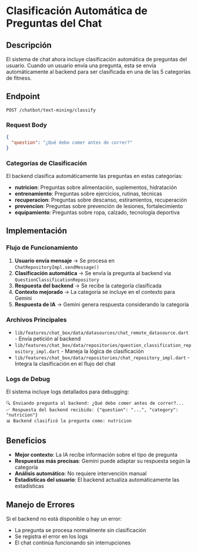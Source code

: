 # Clasificación Automática de Preguntas del Chat

## Descripción

El sistema de chat ahora incluye clasificación automática de preguntas del usuario. Cuando un usuario envía una pregunta, esta se envía automáticamente al backend para ser clasificada en una de las 5 categorías de fitness.

## Endpoint

```
POST /chatbot/text-mining/classify
```

### Request Body
```json
{
  "question": "¿Qué debo comer antes de correr?"
}
```

### Categorías de Clasificación

El backend clasifica automáticamente las preguntas en estas categorías:

- **nutricion**: Preguntas sobre alimentación, suplementos, hidratación
- **entrenamiento**: Preguntas sobre ejercicios, rutinas, técnicas
- **recuperacion**: Preguntas sobre descanso, estiramientos, recuperación
- **prevencion**: Preguntas sobre prevención de lesiones, fortalecimiento
- **equipamiento**: Preguntas sobre ropa, calzado, tecnología deportiva

## Implementación

### Flujo de Funcionamiento

1. **Usuario envía mensaje** → Se procesa en `ChatRepositoryImpl.sendMessage()`
2. **Clasificación automática** → Se envía la pregunta al backend via `QuestionClassificationRepository`
3. **Respuesta del backend** → Se recibe la categoría clasificada
4. **Contexto mejorado** → La categoría se incluye en el contexto para Gemini
5. **Respuesta de IA** → Gemini genera respuesta considerando la categoría

### Archivos Principales

- `lib/features/chat_box/data/datasources/chat_remote_datasource.dart` - Envía petición al backend
- `lib/features/chat_box/data/repositories/question_classification_repository_impl.dart` - Maneja la lógica de clasificación
- `lib/features/chat_box/data/repositories/chat_repository_impl.dart` - Integra la clasificación en el flujo del chat

### Logs de Debug

El sistema incluye logs detallados para debugging:

```
🔍 Enviando pregunta al backend: ¿Qué debo comer antes de correr?...
✅ Respuesta del backend recibida: {"question": "...", "category": "nutricion"}
📊 Backend clasificó la pregunta como: nutricion
```

## Beneficios

- **Mejor contexto**: La IA recibe información sobre el tipo de pregunta
- **Respuestas más precisas**: Gemini puede adaptar su respuesta según la categoría
- **Análisis automático**: No requiere intervención manual
- **Estadísticas del usuario**: El backend actualiza automáticamente las estadísticas

## Manejo de Errores

Si el backend no está disponible o hay un error:
- La pregunta se procesa normalmente sin clasificación
- Se registra el error en los logs
- El chat continúa funcionando sin interrupciones 
